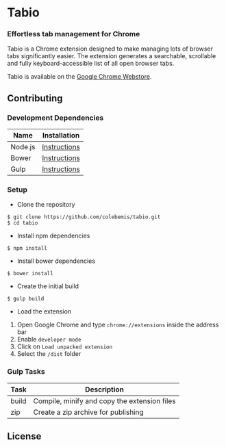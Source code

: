 # Tabio


### Effortless tab management for Chrome

Tabio is a Chrome extension designed to make managing lots of browser tabs significantly easier. The extension generates a searchable, scrollable and fully keyboard-accessible list of all open browser tabs.

Tabio is available on the [Google Chrome Webstore](https://chrome.google.com/webstore/detail/tabio/bgbhfmeabcmpjblimfddkeikogidjhao).

## Contributing



### Development Dependencies

| Name    | Installation                                                                       |
|---------|------------------------------------------------------------------------------------|
| Node.js | [Instructions](http://nodejs.org/download/)                                        |
| Bower   | [Instructions](http://bower.io/#install-bower)                                     |
| Gulp    | [Instructions](https://github.com/gulpjs/gulp/blob/master/docs/getting-started.md) |

### Setup

* Clone the repository

```
$ git clone https://github.com/colebemis/tabio.git
$ cd tabio
```

* Install npm dependencies

```
$ npm install
```

* Install bower dependencies

```
$ bower install
```

* Create the initial build

```
$ gulp build
```

  * Load the extension
1. Open Google Chrome and type `chrome://extensions` inside the address bar
1. Enable `developer mode`
1. Click on `Load unpacked extension`
1. Select the `/dist` folder

### Gulp Tasks

| Task  | Description                                   |
|-------|-----------------------------------------------|
| build | Compile, minify and copy the extension files  |
| zip   | Create a zip archive for publishing           |

## License

